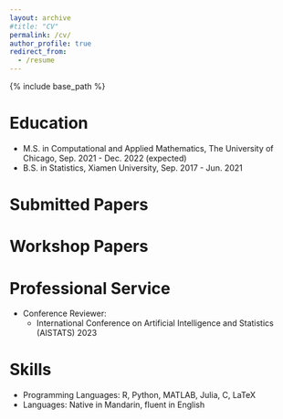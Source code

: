 ```yaml
---
layout: archive
#title: "CV"
permalink: /cv/
author_profile: true
redirect_from:
  - /resume
---
```


{% include base_path %}

Education
======
* M.S. in Computational and Applied Mathematics, The University of Chicago, Sep. 2021 - Dec. 2022 (expected)
* B.S. in Statistics, Xiamen University, Sep. 2017 - Jun. 2021


Submitted Papers
======

  
Workshop Papers
======

Professional Service
======
* Conference Reviewer: 
  * International Conference on Artificial Intelligence and Statistics (AISTATS) 2023

Skills
====
* Programming Languages: R, Python, MATLAB, Julia, C, LaTeX
* Languages: Native in Mandarin, fluent in English
